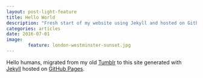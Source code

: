 ```yaml
---
layout: post-light-feature
title: Hello World
description: "Fresh start of my website using Jekyll and hosted on Github Pages"
categories: articles
date: 2016-07-01
image: 
        feature: london-westminster-sunset.jpg
---
```


Hello humans, migrated from my old [Tumblr](https://argen.tumblr.com/) to this site generated with [Jekyll](https://jekyllrb.com/) hosted on [GitHub Pages](https://pages.github.com/).
